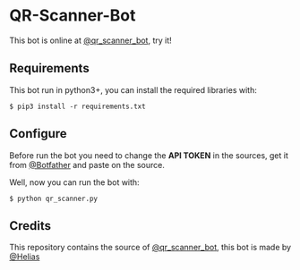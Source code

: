 # QR-Scanner-Bot

This bot is online at [@qr_scanner_bot](https://t.me/qr_scanner_bot), try it!

## Requirements

This bot run in python3+, you can install the required libraries with:

```
$ pip3 install -r requirements.txt
```
## Configure

Before run the bot you need to change the **API TOKEN** in the sources, get it from [@Botfather](https://t.me/BotFather) and paste on the source.

Well, now you can run the bot with:

```
$ python qr_scanner.py
```

## Credits

This repository contains the source of [@qr_scanner_bot](https://t.me/qr_scanner_bot), this bot is made by [@Helias](https://t.me/qr_scanner_bot)
